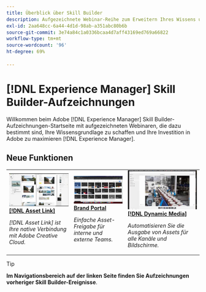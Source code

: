 ```yaml
---
title: Überblick über Skill Builder
description: Aufgezeichnete Webinar-Reihe zum Erweitern Ihres Wissens und Optimieren Ihrer Investition in Adobe Experience Manager.
exl-id: 2aa648cc-6a44-4d1d-98ab-a351abc80b6b
source-git-commit: 3e74a84c1a0336bcaa4d7aff43169ed769a66822
workflow-type: tm+mt
source-wordcount: '96'
ht-degree: 69%

---
```


# [!DNL Experience Manager] Skill Builder-Aufzeichnungen

Willkommen beim Adobe [!DNL Experience Manager] Skill Builder-Aufzeichnungen-Startseite mit aufgezeichneten Webinaren, die dazu bestimmt sind, Ihre Wissensgrundlage zu schaffen und Ihre Investition in Adobe zu maximieren [!DNL Experience Manager].

## Neue Funktionen

<table>
<tr>
  <td>
    <a href="https://experienceleague.adobe.com/en/docs/experience-manager-skill-builder/skill-builder/2020/asset-link">
      <img alt="[!DNL Asset Link]" src="assets/332127.jpeg" />
    </a>
    <div>
      <a href="https://experienceleague.adobe.com/en/docs/experience-manager-skill-builder/skill-builder/2020/asset-link">
    <strong>[!DNL Asset Link]</strong>
    </a>
    </div>
    <p>
    <em>[!DNL Asset Link] ist Ihre native Verbindung mit Adobe Creative Cloud.</em>
    <p>
  </td>
  <td>
    <a href="https://experienceleague.adobe.com/en/docs/experience-manager-skill-builder/skill-builder/2020/brand-portal">
    <img alt="Brand Portal" src="assets/332133.jpeg" />
    </a>
    <div>
    <a href="https://experienceleague.adobe.com/en/docs/experience-manager-skill-builder/skill-builder/2020/brand-portal">
<strong>Brand Portal</strong>
</a>
    </div>
    <p>
    <em>Einfache Asset-Freigabe für interne und externe Teams.</em>
    </p>
  </td>
  <td>
    <a href="https://experienceleague.adobe.com/en/docs/experience-manager-skill-builder/skill-builder/2020/dynamic-media">
      <img alt="[!DNL Dynamic Media]" src="assets/332132.jpeg" />
    </a>
     <div>
      <a href="https://experienceleague.adobe.com/en/docs/experience-manager-skill-builder/skill-builder/2020/dynamic-media">
        <strong>[!DNL Dynamic Media]</strong>
      </a>
    </div>
    <p>
    <em>Automatisieren Sie die Ausgabe von Assets für alle Kanäle und Bildschirme.</em>
    <p>
  </td>
</tr>
</table>

>[!TIP]
>
>**Im Navigationsbereich auf der linken Seite finden Sie Aufzeichnungen vorheriger Skill Builder-Ereignisse**.
